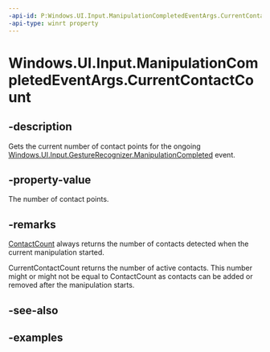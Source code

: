 ```yaml
---
-api-id: P:Windows.UI.Input.ManipulationCompletedEventArgs.CurrentContactCount
-api-type: winrt property
---
```


<!-- Property syntax.
public uint CurrentContactCount { get; }
-->

# Windows.UI.Input.ManipulationCompletedEventArgs.CurrentContactCount

## -description

Gets the current number of contact points for the ongoing [Windows.UI.Input.GestureRecognizer.ManipulationCompleted](gesturerecognizer_manipulationcompleted.md) event.

## -property-value

The number of contact points.

## -remarks

[ContactCount](manipulationcompletedeventargs_contactcount.md) always returns the number of contacts detected when the current manipulation started.

CurrentContactCount returns the number of active contacts. This number might or might not be equal to ContactCount as contacts can be added or removed after the manipulation starts.

## -see-also

## -examples
